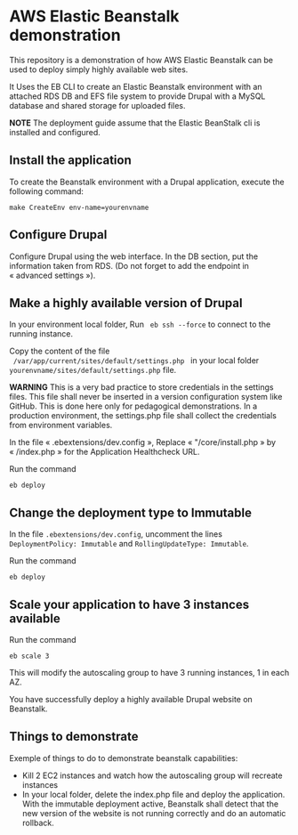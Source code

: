# AWS Elastic Beanstalk demonstration

This repository is a demonstration of how AWS Elastic Beanstalk can be used to deploy simply highly available web sites.

It Uses the EB CLI to create an Elastic Beanstalk environment with an attached RDS DB and EFS file system to provide Drupal with a MySQL database and shared storage for uploaded files.

**NOTE**
The deployment guide assume that the Elastic BeanStalk cli is installed and configured.

## Install the application

To create the Beanstalk environment with a Drupal application, execute the following command:

    make CreateEnv env-name=yourenvname

## Configure Drupal

Configure Drupal using the web interface. In the DB section, put the information taken from RDS. (Do not forget to add the endpoint in « advanced settings »).

## Make a highly available version of Drupal

In your environment local folder, Run ` eb ssh --force` to connect to the running instance.

Copy the content of the file ` /var/app/current/sites/default/settings.php ` in your local folder `yourenvname/sites/default/settings.php` file.

**WARNING**
This is a very bad practice to store credentials in the settings files. This file shall never be inserted in a version configuration system like GitHub. This is done here only for pedagogical demonstrations. In a production environment, the settings.php file shall collect the credentials from environment variables.

In the file « .ebextensions/dev.config », Replace « "/core/install.php » by « /index.php » for the Application Healthcheck URL. 

Run the command

    eb deploy

## Change the deployment type to Immutable

In the file `.ebextensions/dev.config`, uncomment the lines `DeploymentPolicy: Immutable` and `RollingUpdateType: Immutable`.

Run the command

    eb deploy

## Scale your application to have 3 instances available

Run the command

    eb scale 3
    
This will modify the autoscaling group to have 3 running instances, 1 in each AZ.

You have successfully deploy a highly available Drupal website on Beanstalk.


## Things to demonstrate

Exemple of things to do to demonstrate beanstalk capabilities:
- Kill 2 EC2 instances and watch how the autoscaling group will recreate instances
- In your local folder, delete the index.php file and deploy the application. With the immutable deployment active, Beanstalk shall detect that the new version of the website is not running correctly and do an automatic rollback.